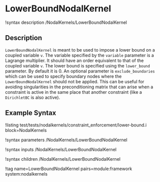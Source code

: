 # LowerBoundNodalKernel

!syntax description /NodalKernels/LowerBoundNodalKernel

## Description

`LowerBoundNodalKernel` is meant to be used to impose a lower bound on a coupled
variable `v`. The variable specified by the `variable` parameter is a Lagrange
multiplier. It should have an order equivalent to that of the coupled variable
`v`. The lower bound is specified using the `lower_bound` parameter. By default
it is 0. An optional parameter is `exclude_boundaries` which can be used to
specify boundary nodes where the `LowerBoundNodalKernel` should not be
applied. This can be useful for avoiding singularities in the preconditioning
matrix that can arise when a constraint is active in the same place that another
constraint (like a `DirichletBC` is also active).

## Example Syntax

!listing test/tests/nodalkernels/constraint_enforcement/lower-bound.i block=NodalKernels

!syntax parameters /NodalKernels/LowerBoundNodalKernel

!syntax inputs /NodalKernels/LowerBoundNodalKernel

!syntax children /NodalKernels/LowerBoundNodalKernel

!tag name=LowerBoundNodalKernel pairs=module:framework system:nodalkernels
